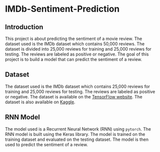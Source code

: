 # IMDb-Sentiment-Prediction

## Introduction

This project is about predicting the sentiment of a movie review. The dataset used is the IMDb dataset which contains 50,000 reviews. The dataset is divided into 25,000 reviews for training and 25,000 reviews for testing. The reviews are labeled as positive or negative. The goal of this project is to build a model that can predict the sentiment of a review.


## Dataset

The dataset used is the IMDb dataset which contains 25,000 reviews for training and 25,000 reviews for testing. The reviews are labeled as positive or negative. The dataset is available on the [TensorFlow website](https://www.tensorflow.org/datasets/catalog/imdb_reviews). The dataset is also available on [Kaggle](https://www.kaggle.com/lakshmi25npathi/imdb-dataset-of-50k-movie-reviews).

## RNN Model

The model used is a Recurrent Neural Network (RNN) using `pytorch`. The RNN model is built using the Keras library. The model is trained on the training dataset and evaluated on the testing dataset. The model is then used to predict the sentiment of a review.
